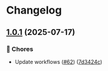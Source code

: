 # Changelog

## [1.0.1](https://github.com/grafana/plugin-actions/compare/upload-report-artifacts/v1.0.0...upload-report-artifacts/v1.0.1) (2025-07-17)


### 🔧 Chores

* Update workflows ([#62](https://github.com/grafana/plugin-actions/issues/62)) ([7d3424c](https://github.com/grafana/plugin-actions/commit/7d3424c2ecf660e43bb1ca90d877754575cf2e16))
